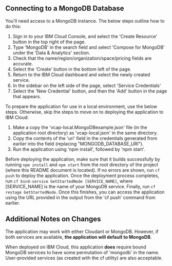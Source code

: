 ## Connecting to a MongoDB Database

You'll need access to a MongoDB instance. The below steps outline how to do this:

1. Sign in to your IBM Cloud Console, and select the 'Create Resource' button in the top right of the page.
2. Type 'MongoDB' in the search field and select 'Compose for MongoDB' under the 'Data & Analytics' section.
3. Check that the name/region/organization/space/pricing fields are accurate.
4. Select the 'Create' button in the bottom left of the page.
5. Return to the IBM Cloud dashboard and select the newly created service.
6. In the sidebar on the left side of the page, select 'Service Credentials'
7. Select the 'New Credential' button, and then the 'Add' button in the page that appears.

To prepare the application for use in a local environment, use the below steps. Otherwise, skip the steps to move on to deploying the application to IBM Cloud:

1. Make a copy the 'vcap-local.MongoDBexample.json' file (in the application root directory) as 'vcap-local.json' in the same directory.
2. Copy the contents of the 'uri' field in the credentials generated from earlier into the field (replacing "MONGODB_DATABASE_URI").
3. Run the application using 'npm install', followed by 'npm start'.

Before deploying the application, make sure that it builds successfully by running `npm install` and `npm start` from the root directory of the project (where this README document is located). If no errors are shown, run `cf push` to deploy the application. Once the deployment process completes, run `cf bind-service GetStartedNode [SERVICE_NAME]`, where [SERVICE_NAME] is the name of your MongoDB service. Finally, run `cf restage GetStartedNode`. Once this finishes, you can access the application using the URL provided in the output from the 'cf push' command from earlier.

## Additional Notes on Changes

The application may work with either Cloudant or MongoDB. However, if both services are available, **the application will default to MongoDB**.

When deployed on IBM Cloud, this application **does** require bound MongoDB services to have some permutation of 'mongodb' in the name. User-provided services (as created with the cf utility) are also acceptable.
